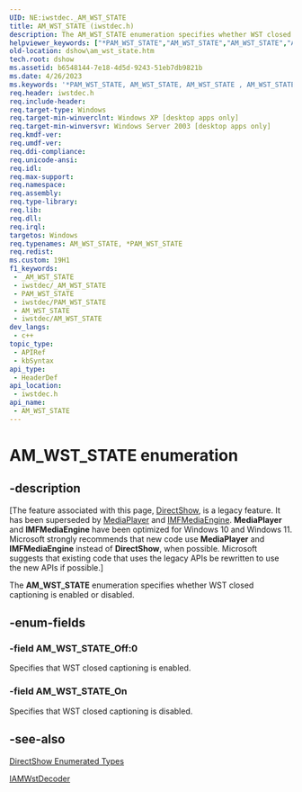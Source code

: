 ```yaml
---
UID: NE:iwstdec._AM_WST_STATE
title: AM_WST_STATE (iwstdec.h)
description: The AM_WST_STATE enumeration specifies whether WST closed captioning is enabled or disabled.
helpviewer_keywords: ["*PAM_WST_STATE","AM_WST_STATE","AM_WST_STATE","AM_WST_STATE enumeration [DirectShow]","AM_WST_STATEEnumeration","AM_WST_STATE_Off","AM_WST_STATE_On","PAM_WST_STATE","PAM_WST_STATE enumeration pointer [DirectShow]","dshow.am_wst_state","iwstdec/AM_WST_STATE","iwstdec/AM_WST_STATE_Off","iwstdec/AM_WST_STATE_On","iwstdec/PAM_WST_STATE"]
old-location: dshow\am_wst_state.htm
tech.root: dshow
ms.assetid: b6548144-7e18-4d5d-9243-51eb7db9821b
ms.date: 4/26/2023
ms.keywords: '*PAM_WST_STATE, AM_WST_STATE, AM_WST_STATE , AM_WST_STATE enumeration [DirectShow], AM_WST_STATEEnumeration, AM_WST_STATE_Off, AM_WST_STATE_On, PAM_WST_STATE, PAM_WST_STATE enumeration pointer [DirectShow], dshow.am_wst_state, iwstdec/AM_WST_STATE, iwstdec/AM_WST_STATE_Off, iwstdec/AM_WST_STATE_On, iwstdec/PAM_WST_STATE'
req.header: iwstdec.h
req.include-header: 
req.target-type: Windows
req.target-min-winverclnt: Windows XP [desktop apps only]
req.target-min-winversvr: Windows Server 2003 [desktop apps only]
req.kmdf-ver: 
req.umdf-ver: 
req.ddi-compliance: 
req.unicode-ansi: 
req.idl: 
req.max-support: 
req.namespace: 
req.assembly: 
req.type-library: 
req.lib: 
req.dll: 
req.irql: 
targetos: Windows
req.typenames: AM_WST_STATE, *PAM_WST_STATE
req.redist: 
ms.custom: 19H1
f1_keywords:
 - _AM_WST_STATE
 - iwstdec/_AM_WST_STATE
 - PAM_WST_STATE
 - iwstdec/PAM_WST_STATE
 - AM_WST_STATE
 - iwstdec/AM_WST_STATE
dev_langs:
 - c++
topic_type:
 - APIRef
 - kbSyntax
api_type:
 - HeaderDef
api_location:
 - iwstdec.h
api_name:
 - AM_WST_STATE
---
```


# AM_WST_STATE enumeration


## -description

\[The feature associated with this page, [DirectShow](/windows/win32/directshow/directshow), is a legacy feature. It has been superseded by [MediaPlayer](/uwp/api/Windows.Media.Playback.MediaPlayer) and [IMFMediaEngine](/windows/win32/api/mfmediaengine/nn-mfmediaengine-imfmediaengine). **MediaPlayer** and **IMFMediaEngine** have been optimized for Windows 10 and Windows 11. Microsoft strongly recommends that new code use **MediaPlayer** and **IMFMediaEngine** instead of **DirectShow**, when possible. Microsoft suggests that existing code that uses the legacy APIs be rewritten to use the new APIs if possible.\]

The <b>AM_WST_STATE</b> enumeration specifies whether WST closed captioning is enabled or disabled.

## -enum-fields

### -field AM_WST_STATE_Off:0

Specifies that WST closed captioning is enabled.

### -field AM_WST_STATE_On

Specifies that WST closed captioning is disabled.

## -see-also

<a href="/windows/desktop/DirectShow/directshow-enumerated-types">DirectShow Enumerated Types</a>



<a href="/windows/desktop/api/iwstdec/nn-iwstdec-iamwstdecoder">IAMWstDecoder</a>
